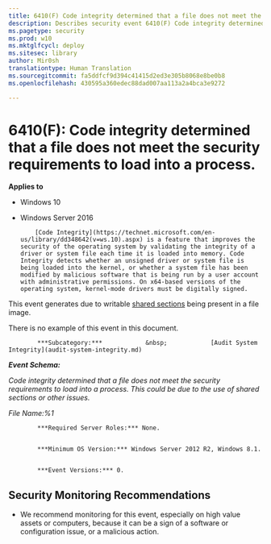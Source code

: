 ```yaml
---
title: 6410(F) Code integrity determined that a file does not meet the security requirements to load into a process. (Windows 10)
description: Describes security event 6410(F) Code integrity determined that a file does not meet the security requirements to load into a process.
ms.pagetype: security
ms.prod: w10
ms.mktglfcycl: deploy
ms.sitesec: library
author: Mir0sh
translationtype: Human Translation
ms.sourcegitcommit: fa5ddfcf9d394c41415d2ed3e305b8068e8be0b8
ms.openlocfilehash: 430595a360edec88dad007aa113a2a4bca3e9272

---
```


# 6410(F): Code integrity determined that a file does not meet the security requirements to load into a process.

**Applies to**
-   Windows 10
-   Windows Server 2016



            [Code Integrity](https://technet.microsoft.com/en-us/library/dd348642(v=ws.10).aspx) is a feature that improves the security of the operating system by validating the integrity of a driver or system file each time it is loaded into memory. Code Integrity detects whether an unsigned driver or system file is being loaded into the kernel, or whether a system file has been modified by malicious software that is being run by a user account with administrative permissions. On x64-based versions of the operating system, kernel-mode drivers must be digitally signed.

This event generates due to writable [shared sections](https://msdn.microsoft.com/en-us/library/windows/desktop/cc307397.aspx) being present in a file image.

There is no example of this event in this document.


            ***Subcategory:***            &nbsp;            [Audit System Integrity](audit-system-integrity.md)
          

***Event Schema:***

*Code integrity determined that a file does not meet the security requirements to load into a process. This could be due to the use of shared sections or other issues.*

*File Name:%1*


            ***Required Server Roles:*** None.


            ***Minimum OS Version:*** Windows Server 2012 R2, Windows 8.1.


            ***Event Versions:*** 0.

## Security Monitoring Recommendations

-   We recommend monitoring for this event, especially on high value assets or computers, because it can be a sign of a software or configuration issue, or a malicious action.






<!--HONumber=Jun16_HO4-->


